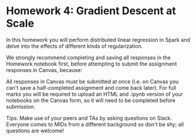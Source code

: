 # Homework 4: Gradient Descent at Scale

In this homework you will perform distributed linear regression in Spark and delve into the effects of different kinds of regularization.


We strongly recommend completing and saving all responses in the Homework notebook first, before attempting to submit the assignment responses in Canvas, because:

All responses in Canvas must be submitted at once (i.e. on Canvas you can't save a half-completed assignment and come back later). For full marks you will be required to upload an HTML and .ipynb version of your notebooks on the Canvas form, so it will need to be completed before submission.

Tips: Make use of your peers and TAs by asking questions on Slack. Everyone comes to MIDs from a different background so don't be shy; all questions are welcome!
